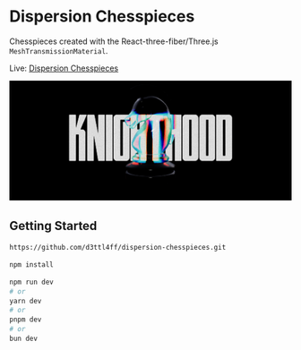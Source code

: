 # Dispersion Chesspieces

Chesspieces created with the React-three-fiber/Three.js `MeshTransmissionMaterial`.

Live: [Dispersion Chesspieces](https://dispersion-chesspieces.vercel.app/)

![Thumbnail](./thumb.png)

## Getting Started

```bash
https://github.com/d3ttl4ff/dispersion-chesspieces.git
```

```bash
npm install
```

```bash
npm run dev
# or
yarn dev
# or
pnpm dev
# or
bun dev
```
